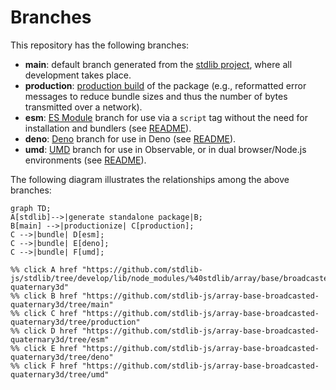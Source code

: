 <!--

@license Apache-2.0

Copyright (c) 2022 The Stdlib Authors.

Licensed under the Apache License, Version 2.0 (the "License");
you may not use this file except in compliance with the License.
You may obtain a copy of the License at

    http://www.apache.org/licenses/LICENSE-2.0

Unless required by applicable law or agreed to in writing, software
distributed under the License is distributed on an "AS IS" BASIS,
WITHOUT WARRANTIES OR CONDITIONS OF ANY KIND, either express or implied.
See the License for the specific language governing permissions and
limitations under the License.

-->

# Branches

This repository has the following branches:

-   **main**: default branch generated from the [stdlib project][stdlib-url], where all development takes place.
-   **production**: [production build][production-url] of the package (e.g., reformatted error messages to reduce bundle sizes and thus the number of bytes transmitted over a network).
-   **esm**: [ES Module][esm-url] branch for use via a `script` tag without the need for installation and bundlers (see [README][esm-readme]).
-   **deno**: [Deno][deno-url] branch for use in Deno (see [README][deno-readme]).
-   **umd**: [UMD][umd-url] branch for use in Observable, or in dual browser/Node.js environments (see [README][umd-readme]).

The following diagram illustrates the relationships among the above branches:

```mermaid
graph TD;
A[stdlib]-->|generate standalone package|B;
B[main] -->|productionize| C[production];
C -->|bundle| D[esm];
C -->|bundle| E[deno];
C -->|bundle| F[umd];

%% click A href "https://github.com/stdlib-js/stdlib/tree/develop/lib/node_modules/%40stdlib/array/base/broadcasted-quaternary3d"
%% click B href "https://github.com/stdlib-js/array-base-broadcasted-quaternary3d/tree/main"
%% click C href "https://github.com/stdlib-js/array-base-broadcasted-quaternary3d/tree/production"
%% click D href "https://github.com/stdlib-js/array-base-broadcasted-quaternary3d/tree/esm"
%% click E href "https://github.com/stdlib-js/array-base-broadcasted-quaternary3d/tree/deno"
%% click F href "https://github.com/stdlib-js/array-base-broadcasted-quaternary3d/tree/umd"
```

[stdlib-url]: https://github.com/stdlib-js/stdlib/tree/develop/lib/node_modules/%40stdlib/array/base/broadcasted-quaternary3d
[production-url]: https://github.com/stdlib-js/array-base-broadcasted-quaternary3d/tree/production
[deno-url]: https://github.com/stdlib-js/array-base-broadcasted-quaternary3d/tree/deno
[deno-readme]: https://github.com/stdlib-js/array-base-broadcasted-quaternary3d/blob/deno/README.md
[umd-url]: https://github.com/stdlib-js/array-base-broadcasted-quaternary3d/tree/umd
[umd-readme]: https://github.com/stdlib-js/array-base-broadcasted-quaternary3d/blob/umd/README.md
[esm-url]: https://github.com/stdlib-js/array-base-broadcasted-quaternary3d/tree/esm
[esm-readme]: https://github.com/stdlib-js/array-base-broadcasted-quaternary3d/blob/esm/README.md